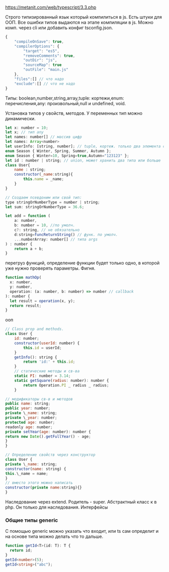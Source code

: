https://metanit.com/web/typescript/3.3.php

Строго типизированный язык который компилиться в js. Есть штуки для ООП. Все ошибки типов выдаются на этапе компиляции в js. Можно комп. через cli или добавить конфиг tsconfig.json.

```js
{
    "compileOnSave": true,
    "compilerOptions": {
        "target": "es5",
        "removeComments": true,
        "outDir": "js",
        "sourceMap": true
        "outFile": "main.js"
    },
	"files":[] // что надо
	"exclude":[] // что не надо
}
```

Типы: boolean,number,string,array,tuple: кортежи,enum: перечисления,any: произвольный,null и undefined, void.

Установка типов у свойств, методов. У переменных тип можно динамически.

```js
let x: number = 10;
let x; // тип any
let names: number[] // массив цифр
let names: Array<number>
let userInfo: [string, number]; // tuple, кортеж. только два элемента с заданным типами
enum Season { Winter, Spring, Summer, Autumn };
enum Season { Winter=10, Spring=true,Autumn="123123" };
let id : number | string; // union, может хранить два типа или больше
class User{
    name : string;
    constructor(_name:string){
        this.name = _name;
    }
}

// Создаем псевдоним или свой тип:
type stringOrNumberType = number | string;
let sum: stringOrNumberType = 36.6;

let add = function (
    a: number,
    b: number = 10, //по умолч.
    c?: string, // не обязательно
    d:string=funcReturnString() // функ. по умолч.
    ...numberArray: number[] // типа args
) : number {
    return a + b;
}
```

перегруз функций, определение функции будет только одно, в которой уже нужно проверять параметры. Фигня.

```js
function mathOp(
  x: number,
  y: number,
  operation: (a: number, b: number) => number // callback
): number {
  let result = operation(x, y);
  return result;
}
```

ооп

```js
// Class prop and methods.
class User {
    id: number;
    constructor(userId: number) {
        this.id = userId;
    }
    getInfo(): string {
        return 'id:' + this.id;
    }
    // статические методы и св-ва
    static PI: number = 3.14;
    static getSquare(radius: number): number {
        return Operation.PI _ radius _ radius;
    }

// модификаторы св-в и методов
public name: string;
public year: number;
private \_name: string;
private \_year: number;
protected age: number;
readonly age: number;
private setYear(age: number): number {
return new Date().getFullYear() - age;
}
}

// Определение свойств через конструктор
class User {
private \_name: string;
constructor(name: string) {
this.\_name = name;
}
// вместо этого можно написать
constructor(private name:string){}
}

```

Наследование через extend. Родитель - super.
Абстрактный класс к в php. Он только для наследования.
Интерфейсы

### Общие типы generic

С помощью generic можно указать что входит, или ts сам определит и на основе типа можно делать что то дальше.

```ts
function getId<T>(id: T): T {
  return id;
}
getId<number>(5);
getId<string>("abc");
```
